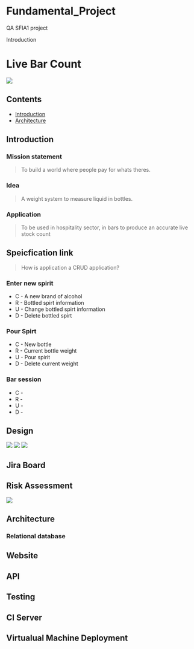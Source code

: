  # Fundamental_Project
QA SFIA1 project

Introduction

# Live Bar Count

![](images/Beer_weight_design.png)

## Contents
- [Introduction](#Introduction)
- [Architecture](#Architecture)

## Introduction
### Mission statement
> To build a world where people pay for whats theres.
### Idea
> A weight system to measure liquid in bottles.
### Application
> To be used in hospitality sector, in bars to produce an accurate live stock count

## Speicfication link
> How is application a CRUD application?

### Enter new spirit
* C - A new brand of alcohol 
* R - Bottled spirt information
* U - Change bottled spirt information
* D - Delete bottled spirt

### Pour Spirt
* C - New bottle
* R - Current bottle weight
* U - Pour spirit
* D - Delete current weight

### Bar session
* C - 
* R -
* U - 
* D - 

## Design

![](images/pour_spirit-Database%20Model.png)
![](images/pour_spirit-Bar%20session.png)
![](images/pour_spirit-Pour%20Bottle.png)

## Jira Board

## Risk Assessment
![](images/moscow_risk_assessment.jpg)
## Architecture

### Relational database

## Website

## API

## Testing 

## CI Server 

## Virtualual Machine Deployment


